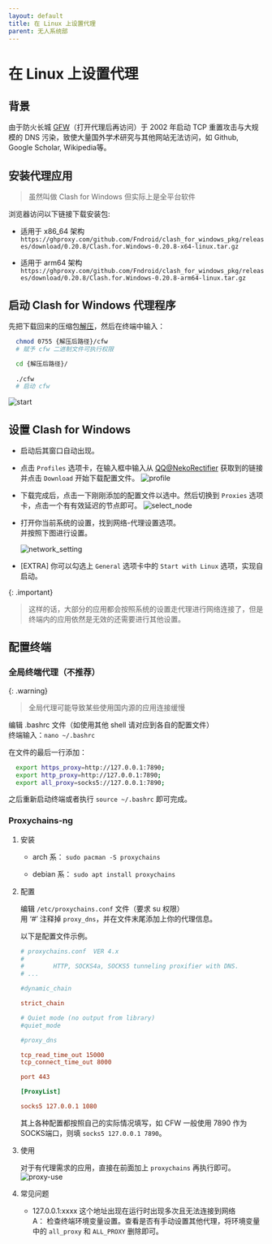 ```yaml
---
layout: default
title: 在 Linux 上设置代理
parent: 无人系统部
---
```


# 在 Linux 上设置代理

## 背景

由于防火长城 [GFW](https://zh.wikipedia.org/wiki/%E9%98%B2%E7%81%AB%E9%95%BF%E5%9F%8E)（打开代理后再访问）于 2002 年启动 TCP 重置攻击与大规模的 DNS 污染，致使大量国外学术研究与其他网站无法访问，如 Github, Google Scholar, Wikipedia等。

## 安装代理应用

> 虽然叫做 Clash for Windows 但实际上是全平台软件

浏览器访问以下链接下载安装包:

- 适用于 x86_64 架构  
    `https://ghproxy.com/github.com/Fndroid/clash_for_windows_pkg/releases/download/0.20.8/Clash.for.Windows-0.20.8-x64-linux.tar.gz`

- 适用于 arm64 架构  
    `https://ghproxy.com/github.com/Fndroid/clash_for_windows_pkg/releases/download/0.20.8/Clash.for.Windows-0.20.8-arm64-linux.tar.gz`

## 启动 Clash for Windows 代理程序

先把下载回来的压缩包[解压](https://www.myfreax.com/tar-extract-tar-gz-file/)，然后在终端中输入：

```bash
  chmod 0755 {解压后路径}/cfw
  # 赋予 cfw 二进制文件可执行权限

  cd {解压后路径}/
    
  ./cfw
  # 启动 cfw
```

![start](/assets/images/setting-up-proxy-on-linux/start.png)

## 设置 Clash for Windows

- 启动后其窗口自动出现。  

- 点击 `Profiles` 选项卡，在输入框中输入从 [QQ@NekoRectifier](https://wpa.qq.com/msgrd?v=3&uin=2182998627&site=qqq&menu=yes) 获取到的链接并点击 `Download` 开始下载配置文件。
![profile](/assets/images/setting-up-proxy-on-linux/download_profile.png)

- 下载完成后，点击一下刚刚添加的配置文件以选中。然后切换到 `Proxies` 选项卡，点击一个有有效延迟的节点即可。
![select_node](/assets/images/setting-up-proxy-on-linux/select_node.png)

- 打开你当前系统的设置，找到网络-代理设置选项。  
并按照下图进行设置。

    ![network_setting](/assets/images/setting-up-proxy-on-linux/network_setting.png)

- [EXTRA] 你可以勾选上 `General` 选项卡中的 `Start with Linux` 选项，实现自启动。

{: .important}
> 这样的话，大部分的应用都会按照系统的设置走代理进行网络连接了，但是终端内的应用依然是无效的还需要进行其他设置。

## 配置终端

### 全局终端代理（不推荐）

{: .warning}
> 全局代理可能导致某些使用国内源的应用连接缓慢

编辑 .bashrc 文件（如使用其他 shell 请对应到各自的配置文件）  
终端输入：`nano ~/.bashrc`

在文件的最后一行添加：

```bash
  export https_proxy=http://127.0.0.1:7890;
  export http_proxy=http://127.0.0.1:7890;
  export all_proxy=socks5://127.0.0.1:7890;
```

之后重新启动终端或者执行 `source ~/.bashrc` 即可完成。

### Proxychains-ng

1. 安装

    - arch 系： `sudo pacman -S proxychains`

    - debian 系： `sudo apt install proxychains`

2. 配置

    编辑 `/etc/proxychains.conf` 文件（要求 su 权限）  
    用 ‘#’ 注释掉 `proxy_dns`，并在文件末尾添加上你的代理信息。

    以下是配置文件示例。

    ```conf
    # proxychains.conf  VER 4.x
    #
    #        HTTP, SOCKS4a, SOCKS5 tunneling proxifier with DNS.
    # ...

    #dynamic_chain

    strict_chain

    # Quiet mode (no output from library)
    #quiet_mode

    #proxy_dns

    tcp_read_time_out 15000
    tcp_connect_time_out 8000

    port 443

    [ProxyList]

    socks5 127.0.0.1 1080

    ```

    其上各种配置都按照自己的实际情况填写，如 CFW 一般使用 7890 作为SOCKS端口，则填 `socks5 127.0.0.1 7890`。

3. 使用

    对于有代理需求的应用，直接在前面加上 `proxychains` 再执行即可。
    ![proxy-use](/assets/images/setting-up-proxy-on-linux/show.png)

4. 常见问题

    - 127.0.0.1:xxxx 这个地址出现在运行时出现多次且无法连接到网络  
        A： 检查终端环境变量设置。查看是否有手动设置其他代理，将环境变量中的 `all_proxy` 和 `ALL_PROXY` 删除即可。
